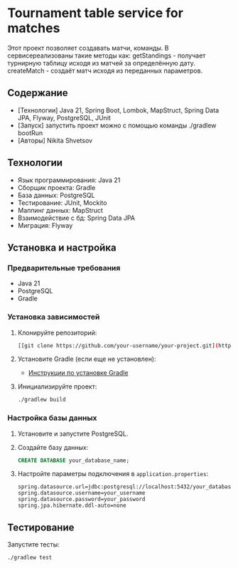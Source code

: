 # Tournament table service for matches

Этот проект позволяет создавать матчи, команды.
В сервисереализованы такие методы как:
getStandings - получает турнирную таблицу исходя из матчей за определённую дату.
createMatch - создаёт матч исходя из переданных параметров.

## Содержание

- [Технологии] Java 21, Spring Boot, Lombok, MapStruct, Spring Data JPA, Flyway, PostgreSQL, JUnit
- [Запуск] запустить проект можно с помощью команды ./gradlew bootRun
- [Авторы] Nikita Shvetsov

## Технологии

- Язык программирования: Java 21 
- Сборщик проекта: Gradle
- База данных: PostgreSQL
- Тестирование: JUnit, Mockito
- Маппинг данных: MapStruct
- Взаимодействие с бд: Spring Data JPA
- Миграция: Flyway

## Установка и настройка

### Предварительные требования

- Java 21
- PostgreSQL
- Gradle

### Установка зависимостей

1. Клонируйте репозиторий:
   ```sh
   [[git clone https://github.com/your-username/your-project.git](https://github.com/PlayerOfName/quetion_two.git)](https://github.com/PlayerOfName/quetion_two.git)
   ```

2. Установите Gradle (если еще не установлен):
   - [Инструкции по установке Gradle](https://gradle.org/install/)

3. Инициализируйте проект:
   ```sh
   ./gradlew build
   ```

### Настройка базы данных

1. Установите и запустите PostgreSQL.
2. Создайте базу данных:
   ```sql
   CREATE DATABASE your_database_name;
   ```

3. Настройте параметры подключения в `application.properties`:
   ```properties
   spring.datasource.url=jdbc:postgresql://localhost:5432/your_database_name
   spring.datasource.username=your_username
   spring.datasource.password=your_password
   spring.jpa.hibernate.ddl-auto=none
   ```

## Тестирование

Запустите тесты:
```sh
./gradlew test
```
